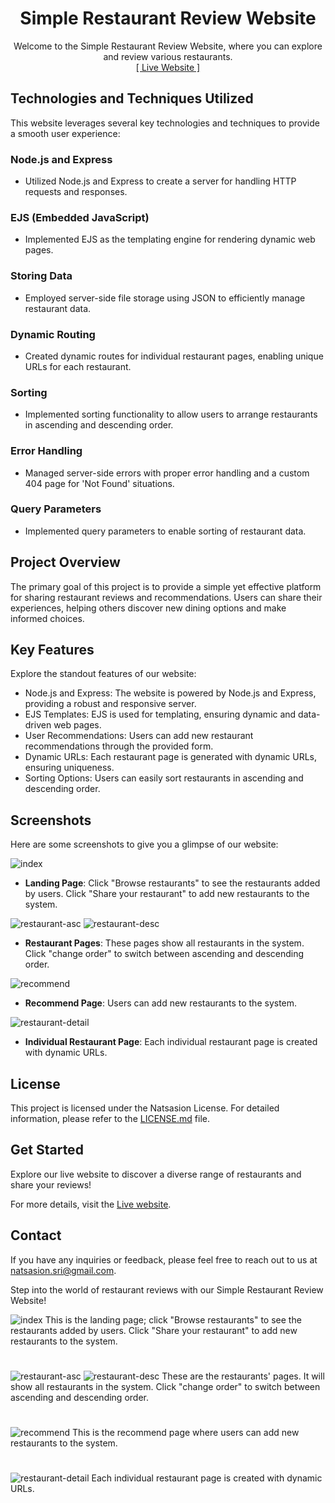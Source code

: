 <h1 align="center">Simple Restaurant Review Website</h1>
<p align="center">
    Welcome to the Simple Restaurant Review Website, where you can explore and review various restaurants.
    <br>
    <a href="https://restaurant-review-1xf7.onrender.com/">[ Live Website ]</a>
</p>

## Technologies and Techniques Utilized

This website leverages several key technologies and techniques to provide a smooth user experience:

### Node.js and Express
- Utilized Node.js and Express to create a server for handling HTTP requests and responses.

### EJS (Embedded JavaScript)
- Implemented EJS as the templating engine for rendering dynamic web pages.

### Storing Data
- Employed server-side file storage using JSON to efficiently manage restaurant data.

### Dynamic Routing
- Created dynamic routes for individual restaurant pages, enabling unique URLs for each restaurant.

### Sorting
- Implemented sorting functionality to allow users to arrange restaurants in ascending and descending order.

### Error Handling
- Managed server-side errors with proper error handling and a custom 404 page for 'Not Found' situations.

### Query Parameters
- Implemented query parameters to enable sorting of restaurant data.

## Project Overview

The primary goal of this project is to provide a simple yet effective platform for sharing restaurant reviews and recommendations. Users can share their experiences, helping others discover new dining options and make informed choices.

## Key Features

Explore the standout features of our website:

- Node.js and Express: The website is powered by Node.js and Express, providing a robust and responsive server.
- EJS Templates: EJS is used for templating, ensuring dynamic and data-driven web pages.
- User Recommendations: Users can add new restaurant recommendations through the provided form.
- Dynamic URLs: Each restaurant page is generated with dynamic URLs, ensuring uniqueness.
- Sorting Options: Users can easily sort restaurants in ascending and descending order.

## Screenshots

Here are some screenshots to give you a glimpse of our website:

![index](https://user-images.githubusercontent.com/100752017/212830554-d441765a-5c2a-411b-8f21-823a43da79f6.jpg)
* **Landing Page**: Click "Browse restaurants" to see the restaurants added by users. Click "Share your restaurant" to add new restaurants to the system.

![restaurant-asc](https://user-images.githubusercontent.com/100752017/212832159-aacb8d40-7c3f-4352-9270-1d5d2885cd91.jpg)
![restaurant-desc](https://user-images.githubusercontent.com/100752017/212832163-d3ed1205-1ce4-407a-a0b3-4637c3accd0c.jpg)
* **Restaurant Pages**: These pages show all restaurants in the system. Click "change order" to switch between ascending and descending order.

![recommend](https://user-images.githubusercontent.com/100752017/212832351-168fa00b-1107-42d5-86e2-7f5c59dad74a.jpg)
* **Recommend Page**: Users can add new restaurants to the system.

![restaurant-detail](https://user-images.githubusercontent.com/100752017/212832271-8e14ed50-38b3-46c0-bf67-f91c1f609d9f.jpg)
* **Individual Restaurant Page**: Each individual restaurant page is created with dynamic URLs.

## License

This project is licensed under the Natsasion License. For detailed information, please refer to the [LICENSE.md](LICENSE) file.

## Get Started

Explore our live website to discover a diverse range of restaurants and share your reviews!

For more details, visit the [Live website](https://restaurant-review-1xf7.onrender.com/).

## Contact

If you have any inquiries or feedback, please feel free to reach out to us at [natsasion.sri@gmail.com](mailto:natsasion.sri@gmail.com).

Step into the world of restaurant reviews with our Simple Restaurant Review Website!


![index](https://user-images.githubusercontent.com/100752017/212830554-d441765a-5c2a-411b-8f21-823a43da79f6.jpg)
This is the landing page; click "Browse restaurants" to see the restaurants added by users.
Click "Share your restaurant" to add new restaurants to the system.
#
![restaurant-asc](https://user-images.githubusercontent.com/100752017/212832159-aacb8d40-7c3f-4352-9270-1d5d2885cd91.jpg)
![restaurant-desc](https://user-images.githubusercontent.com/100752017/212832163-d3ed1205-1ce4-407a-a0b3-4637c3accd0c.jpg)
These are the restaurants' pages. It will show all restaurants in the system. Click "change order" to switch between ascending and descending order.
#
![recommend](https://user-images.githubusercontent.com/100752017/212832351-168fa00b-1107-42d5-86e2-7f5c59dad74a.jpg)
This is the recommend page where users can add new restaurants to the system.
#
![restaurant-detail](https://user-images.githubusercontent.com/100752017/212832271-8e14ed50-38b3-46c0-bf67-f91c1f609d9f.jpg)
Each individual restaurant page is created with dynamic URLs.
